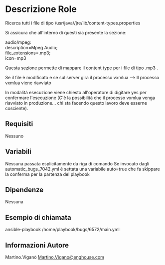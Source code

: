 Descrizione Role
=========

Ricerca tutti i file di tipo 
/usr/java/<JDK>/jre/lib/content-types.properties

Si assicura che all'interno di questi sia presente la sezione:

audio/mpeg: \
        description=Mpeg Audio;\
        file_extensions=.mp3;\
        icon=mp3


Questa sezione permette di mappare il content type per i file di tipo .mp3 .

Se il file è modificato e se sul server gira il processo vxmlua --> Il processo vxmlua viene riavviato

In modalità esecuzione viene chiesto all'operatore di digitare yes per confermare l'esecuzione (C'è la possibilità che il processo vxmlua venga riavviato in produzione... chi sta facendo questo lavoro deve esserne cosciente).

Requisiti
------------
Nessuno

Variabili
--------------

Nessuna passata esplicitamente da riga di comando
Se invocato dagli automatic_bugs_7042.yml è settata una variabile auto=true che fa skippare la conferma per la partenza del playbook

Dipendenze
------------

Nessuna

Esempio di chiamata
----------------

ansible-playbook /home/playbook/bugs/6572/main.yml

Informazioni Autore
------------------

Martino.Viganò
Martino.Vigano@enghouse.com
